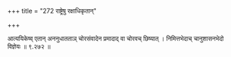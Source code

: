 +++
title = "272 राष्ट्रेषु रक्षाधिकृतान्"

+++

आत्ययिकेष्व् एतान् अननुधातताञ् चोरसंवादेन प्रमादाद् वा चोरवच् छिष्यात् । निमित्तभेदाच् चानुशासनभेदो विज्ञेयः ॥ ९.२७२ ॥